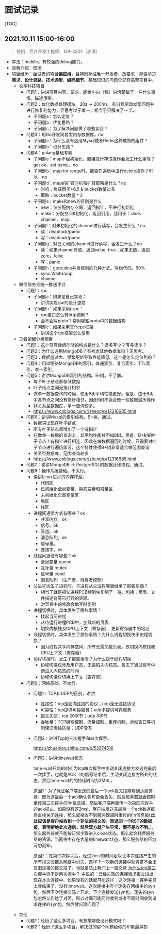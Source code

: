 # 面试记录

[TOC]

## 2021.10.11 15:00-16:00 

> 校招、后台开发工程师、12A-2204（赤湾）

- 算法：middle。有较强的debug能力。
- 自我介绍：热场
- 项目经历：面试者的项目**偏应用**，且特别标注唯一开发者，故要求：能讲清楚**需求**、**设计思路**、**技术选型**、**编码细节**。基础知识的问题全部穿插至项目中。
  - 长亭科技项目
    - 问题1：讲讲项目内容。要求：能给小白（我）讲清楚做了一件什么事情。描述清晰。
    - 问题2：优化数据处理模块。20s -> 200ms。有自我驱动发现问题并进行修复的能力，但思考过于单一，相当于只解决了一半。
      - 子问题a：怎么定位？
      - 子问题b：优化思路？
      - 子问题c：为了解决问题做了哪些实验？
    - 问题3：用Go开发简易型内存数据库。no
      - 子问题a：为什么没有选用Mysql或者Redis这种成熟的组件？
      - 子问题b：设计思路？
    - 问题4：golang基础考察
      - 子问题a：map不经初始化，直接进行存取操作会发生什么事情？get ok，set panic。no
      - 子问题b：map for range时，能否在遍历中进行delete操作？可以。no
      - 子问题d：map的扩容时机和扩容策略是什么？no
        - 时机：负载因子>6.5 & bucket数量过多
        - 策略：bucket数量 * 2
      - 子问题e：make和new的区别是什么
        - new：仅分配内存空间，返回指针，不进行初始化
        - make：分配空间&初始化，返回引用。适用于：slice、channel、map
      - 子问题f：对未初始化的channel进行读写，会发生什么？no
        - 读：deadlock/panic
        - 写：deadlock/panic
      - 子问题g：对已关闭的channel进行读写，会发生什么？no
        - 读：如果channel有值，返回value, true；如果无值，返回zero，false
        - 写：panic
      - 子问题h：goroutine并发控制的几种方式。写伪代码。50%
        - sync.WaitGroup
        - channel
  - 微信服务号统一推送平台
    - 问题1：rpc
      - 子问题a：如果是自己实现：
        - 讲讲实现rpc的设计思路
      - 子问题b：如果采用grpc：
        - rpc接口怎么转http调用？
        - 会不会写proto？常用哪些proto中的数据结构
      - 子问题c：如果采用其他rpc框架
        - 讲讲这个rpc框架怎么使用
  - 王者荣耀分析项目
    - 问题1：这个项目数据存储的特点是什么？读多写少？写多读少？
    - 问题2：为什么选用MongoDB？有考虑其他数据库吗？无思考。
    - 问题3：数据量过大、频繁更新导致性能降低。这个是怎么定位到的？
    - 问题4：用过哪些MongoDB的索引。普通索引、复合索引、TTL索引、唯一索引。
    - 问题5：讲讲MongoDB索引的结构。B-树。不了解。
      - 每个叶子结点都存储数据
      - 叶子结点之间无指针相邻
      - 做单一数据查询的时候，使用B树平均性能更好。但是，由于B树中各节点之间没有指针相邻，因此B树不适合做一些数据遍历操作
      - 非关系型数据库，单一查询较多。
      - https://www.cnblogs.com/rjzheng/p/12316685.html
    - 问题6：讲讲Mysql的索引结构。B+树。通过。
      - 数据只出现在叶子结点
      - 所有叶子结点都增加了一个链指针
      - 在做单一数据的查询上，其平均性能并不如B树。但是，B+树的叶子节点上有指针进行相连，因此在做数据遍历的时候，只需要对叶子节点进行遍历即可，这个特性使得B+树非常适合做范围查询
      - 关系型数据库，范围查询较多
      - https://www.cnblogs.com/rjzheng/p/12316685.html
    - 问题7：讲讲MongoDB -> PostgreSQL的数据迁移流程。通过。
    - 问题8：操作系统基础。不太行。
      - 讲讲Linux进程的内存模型。
        - 代码区
        - 已初始化全局变量、静态变量和常量区
        - 未初始化全局变量区
        - 堆区
        - 栈区
      - 进程间通信方式有哪些？ok
        - 共享内存。ok
        - 信号。ok
        - 管道。ok
        - 消息队列。ok
        - 信号量。
        - 套接字。ok
      - 线程间通信有哪些？ok
        - 全局变量 queue
        - 互斥量 mutex
        - 信号量 cond
        - 消息队列 （生产者、消费者模型）
      - 父进程派生子进程时，子进程从父进程哪里继承了那些东西？
        - 相当于就是把父进程PCB控制块复制了一遍，包括：页表、文件描述符等已打开的资源。
        - 对页表中的修改会做写时复制
      - 进程切换时，具体发生了哪些事情？
        - 挂起当前进程
        - 从待运行进程PCB中，加载新的页表
        - 切换内核栈及CPU上下文（寄存器），更新寄存器中的地址
      - 线程切换时，具体发生了那些事情？为什么线程切换快于进程切换？
        - 因为线程共享内存空间，所有无需加载页表。仅切换内核栈和CPU上下文（寄存器）
      - 协程切换时，发生了那些事情？为什么快于线程切换
        - 协程切换仅涉及用户态，无需陷入内核态。省去了通过信号中断进入内核态的时间
        - 协程切换仅切换上下文（寄存器）
    - 问题9：网络基础。不太行。
      - 问题1：TCP和UDP的区别，讲讲

        - 连接性：tcp是面向连接的协议；udp是无连接协议
        - 可靠性：tcp提供可靠服务；udp不提供可靠服务
        - 报文头部：tcp 20字节；udp 8字节
        - 吞吐量：TCP拥塞控制、流量控制、重传机制、滑动窗口等机制保证传输质量；UDP没有

      - 问题2：讲讲Tcp的三次握手和四次挥手。

        https://zhuanlan.zhihu.com/p/53374516

      - 问题3：讲讲timewait状态

        time-wait开始的时间为tcp四次挥手中主动关闭连接方发送完最后一次挥手，也就是ACK=1的信号结束后，主动关闭连接方所处的状态。然后time-wait的的持续时间为2MSL。

        原因1：为了保证客户端发送的最后一个ack报文段能够到达服务器。因为这最后一个ack确认包可能会丢失，然后服务器就会超时重传第三次挥手的fin信息报，然后客户端再重传一次第四次挥手的ack报文。如果没有这2msl，客户端发送完最后一个ack数据报后直接关闭连接，那么就接收不到服务器超时重传的fin信息报(**此处应该是客户端收到一个非法的报文段，而返回一个RST的数据报，表明拒绝此次通信，然后双方就产生异常，而不是收不到。**)，那么服务器就不能按正常步骤进入close状态。那么就会耗费服务器的资源。当网络中存在大量的timewait状态，那么服务器的压力可想而知。

        原因2：在第四次挥手后，经过2msl的时间足以让本次连接产生的所有报文段都从网络中消失，这样下一次新的连接中就肯定不会出现旧连接的报文段了。也就是防止我们上一篇文章 [为什么tcp是三次握手而不是两次握手？](https://zhuanlan.zhihu.com/p/51448333) 中说的：已经失效的连接请求报文段出现在本次连接中。如果没有的话就可能这样：这次连接一挥手完马上就结束了，没有timewait。这次连接中有个迷失在网络中的syn包，然后下次连接又马上开始，下个连接发送syn包，迷失的syn包忽然又到达了对面，所以对面可能同时收到或者不同时间收到请求连接的syn包，然后就出现问题了
  - 其他
    - 问题1：经历了这么多项目，有熟悉哪些设计模式吗？
    - 问题2：经历了这么多项目，解决过的那个问题给你的印象最深刻